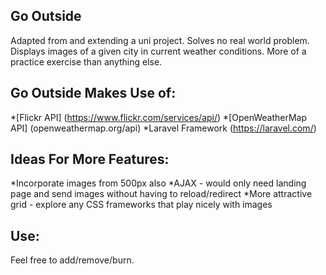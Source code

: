 ## Go Outside

Adapted from and extending a uni project. Solves no real world problem. Displays images of a given city in current weather conditions. 
More of a practice exercise than anything else.

## Go Outside Makes Use of:

*[Flickr API] (https://www.flickr.com/services/api/) 
*[OpenWeatherMap API] (openweathermap.org/api)
*Laravel Framework (https://laravel.com/)

## Ideas For More Features:

*Incorporate images from 500px also
*AJAX - would only need landing page and send images without having to reload/redirect
*More attractive grid - explore any CSS frameworks that play nicely with images

## Use:

Feel free to add/remove/burn.
























